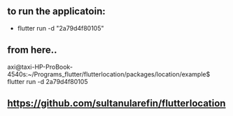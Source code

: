 


## to run the applicatoin:

* flutter run -d "2a79d4f80105"

## from here..

axi@taxi-HP-ProBook-4540s:~/Programs_flutter/flutterlocation/packages/location/example$ flutter run -d 2a79d4f80105

## https://github.com/sultanularefin/flutterlocation